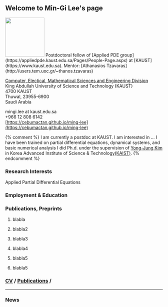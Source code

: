 ## Welcome to Min-Gi Lee's page
<img src="https://cebumactan.github.io/ming-lee/photo3.png" width="125" class="wrap align-left">
Postdoctoral fellow of [Applied PDE group](https://appliedpde.kaust.edu.sa/Pages/People-Page.aspx) at [KAUST](https://www.kaust.edu.sa). Mentor: [Athanasios Tzavaras](http://users.tem.uoc.gr/~thanos.tzavaras)  

[Computer, Electical, Mathematical Sciences and Engineering Division](https://cemse.kaust.edu.sa/Pages/Home.aspx) <br>
King Abdullah University of Science and Technology (KAUST) <br>
4700 KAUST <br>
Thuwal, 23955-6900 <br>
Saudi Arabia 

mingi.lee at kaust.edu.sa  
+966 12 808 6142  
[https://cebumactan.github.io/ming-lee](https://cebumactan.github.io/ming-lee)

{% comment %} 
I am currently a postdoc at KAUST. I am interested in ... I have been trained on partial differential equations, dynamical systems, and basic numerical analysis 
I did Ph.d. under the supervision of [Yong-Jung Kim](http://amath.kaist.ac.kr/pde_lab/members/YongJungKim/) in Korea Advanced Institute of Science & Technology[(KAIST)](www.kaist.ac.kr). 
{% endcomment %} 

### Research Interests
Applied Partial Differential Equations

### Employment & Education

### Publications, Preprints
<div class="publications">

1. blabla

2. blabla2  

3. blabla3  

4. blabla4  

5. blabla5  

6. blabla5  

</div>

### [CV](https://cebumactan.github.io/ming-lee/CV) / [Publications](https://cebumactan.github.io/ming-lee/Publications) /
---

### News

